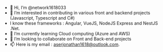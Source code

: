 - 👋 Hi, I’m @network1618033
- 👀 I’m interested in contributing in various front and backend projects (Javascript, Typescript and C#)
- I know these frameworks : Angular, VueJS, NodeJS Express and NestJS .Net.
- 🌱 I’m currently learning Cloud computing (Azure and AWS)
- 💞️ I’m looking to collaborate on Front and Back-end projects
- 📫 Here is my email : aserjonathan1618@outlook.com.

<!---
network1618033/network1618033 is a ✨ special ✨ repository because its `README.md` (this file) appears on your GitHub profile.
You can click the Preview link to take a look at your changes.
--->
